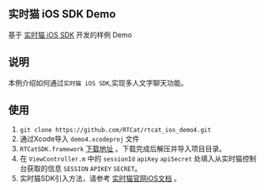 ## 实时猫 iOS SDK Demo
基于 [实时猫 iOS SDK](https://shishimao.com) 开发的样例 Demo

## 说明
本例介绍如何通过`实时猫 iOS SDK`,实现多人文字聊天功能。

## 使用

1. `git clone https://github.com/RTCat/rtcat_ios_demo4.git`
2. 通过Xcode导入 `demo4.xcodeproj` 文件
3. `RTCatSDK.framework` [下载地址](https://cdn.realtimecat.com/realtimecat/rtc-ios-sdk-0.2.zip) 。下载完成后解压并导入项目目录。
4. 在 `ViewController.m` 中的 `sessionId` `apiKey` `apiSecret` 处填入从实时猫控制台获取的信息 `SESSION` `APIKEY` `SECRET`。
5. 实时猫SDK引入方法，请参考 [实时猫官网iOS文档](http://docs.shishimao.com/05.%20ios/01.%20introduction.html) 。





